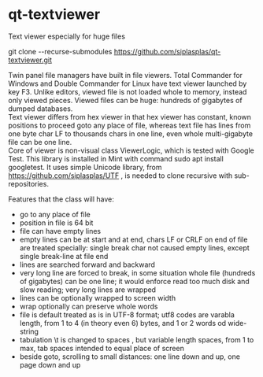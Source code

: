 # qt-textviewer
Text viewer especially for huge files

git clone --recurse-submodules https://github.com/siplasplas/qt-textviewer.git

Twin panel file managers have built in file viewers. Total Commander for Windows and
Double Commander for Linux have text viewer launched by key F3.
Unlike editors, viewed file is not loaded whole to memory, instead only viewed pieces.
Viewed files can be huge: hundreds of gigabytes of dumped databases.<br>
Text viewer differs from hex viewer in that hex viewer has constant, known positions to proceed 
goto any place of file, whereas text file has lines from one byte char LF to thousands chars in one line,
even whole multi-gigabyte file can be one line.<br>
Core of viewer is non-visual class ViewerLogic, which is tested with Google Test. This library
is installed in Mint with command sudo apt install googletest.
It uses simple Unicode library, from https://github.com/siplasplas/UTF , is needed to 
clone recursive with sub-repositories.

Features that the class will have:
- go to any place of file
- position in file is 64 bit
- file can have empty lines
- empty lines can be at start and at end, chars LF or CRLF on end of file are
treated specially: single break char not caused empty lines, except single break-line
at file end
- lines are searched forward and backward
- very long line are forced to break, in some situation whole file (hundreds of
gigabytes) can be one line; it would enforce read too much disk and slow reading;
very long lines are wrapped
- lines can be optionally wrapped to screen width
- wrap optionally can preserve whole words
- file is default treated as is in UTF-8 format; utf8 codes are varabla length, from 1 to 4
(in theory even 6) bytes, and 1 or 2 words od wide-string
- tabulation \t is changed to spaces , but variable length spaces, from 1 to max,
tab spaces intended to equal place of screen
- beside goto, scrolling to small distances: one line down and up, one page down and up 
